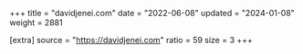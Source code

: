 +++
title = "davidjenei.com"
date = "2022-06-08"
updated = "2024-01-08"
weight = 2881

[extra]
source = "https://davidjenei.com"
ratio = 59
size = 3
+++
